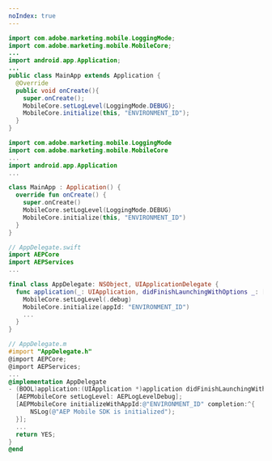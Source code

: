 ```yaml
---
noIndex: true
---
```


<Variant platform="android-java" task="add-simplified-initialization" repeat="1"/>

```java
import com.adobe.marketing.mobile.LoggingMode;
import com.adobe.marketing.mobile.MobileCore;
...
import android.app.Application;
...
public class MainApp extends Application {
  @Override
  public void onCreate(){
    super.onCreate();
    MobileCore.setLogLevel(LoggingMode.DEBUG);
    MobileCore.initialize(this, "ENVIRONMENT_ID");
  }
}
```

<Variant platform="android-kotlin" task="add-simplified-initialization" repeat="1"/>

```kotlin
import com.adobe.marketing.mobile.LoggingMode
import com.adobe.marketing.mobile.MobileCore
...
import android.app.Application
...

class MainApp : Application() {
  override fun onCreate() {
    super.onCreate()
    MobileCore.setLogLevel(LoggingMode.DEBUG)
    MobileCore.initialize(this, "ENVIRONMENT_ID")
  }
}
```

<Variant platform="ios-swift" task="add-simplified-initialization" repeat="1"/>

```swift
// AppDelegate.swift
import AEPCore
import AEPServices
...

final class AppDelegate: NSObject, UIApplicationDelegate {
  func application(_: UIApplication, didFinishLaunchingWithOptions _: [UIApplication.LaunchOptionsKey: Any]? = nil) -> Bool {
    MobileCore.setLogLevel(.debug)
    MobileCore.initialize(appId: "ENVIRONMENT_ID")
    ...
  }
}
```

<Variant platform="ios-objc" task="add-simplified-initialization" repeat="1"/>

```objectivec
// AppDelegate.m
#import "AppDelegate.h"
@import AEPCore;
@import AEPServices;
...
@implementation AppDelegate
- (BOOL)application:(UIApplication *)application didFinishLaunchingWithOptions:(NSDictionary *)launchOptions {
  [AEPMobileCore setLogLevel: AEPLogLevelDebug];  
  [AEPMobileCore initializeWithAppId:@"ENVIRONMENT_ID" completion:^{
      NSLog(@"AEP Mobile SDK is initialized");
  }];
  ...
  return YES;
}
@end
```
